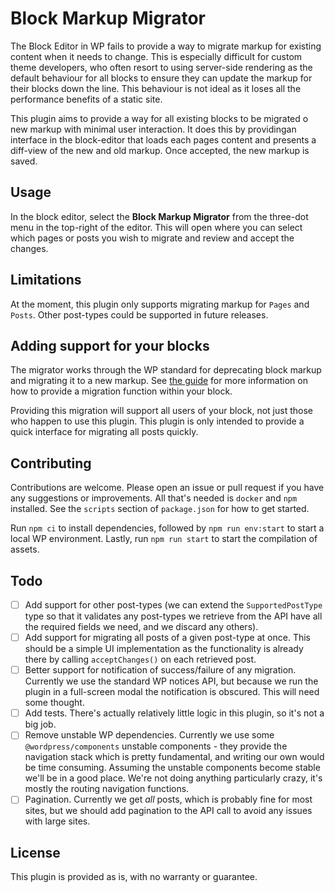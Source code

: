 # Block Markup Migrator

The Block Editor in WP fails to provide a way to migrate markup for  existing content when it needs to change. This is especially difficult for custom theme developers, who often resort to using server-side rendering as the default behaviour for all blocks to ensure they can update the markup for their blocks down the line. This behaviour is not ideal as it loses all the performance benefits of a static site.

This plugin aims to provide a way for all existing blocks to be migrated  o new markup with minimal user interaction. It does this by providingan interface in the block-editor that loads each pages content and presents a diff-view of the new and old markup. Once accepted, the new markup is saved. 

## Usage
In the block editor, select the **Block Markup Migrator** from the three-dot menu in the top-right of the editor. This will open where you can select which pages or posts you wish to migrate and review and accept the changes.

## Limitations
At the moment, this plugin only supports migrating markup for `Pages` and `Posts`. Other post-types could be supported in future releases. 

## Adding support for your blocks
The migrator works through the WP standard for deprecating block markup and migrating it to a new markup. See [the guide](https://developer.wordpress.org/block-editor/reference-guides/block-api/block-deprecation/) for more information on how to provide a migration function within your block.

Providing this migration will support all users of your block, not just those who happen to use this plugin. This plugin is only intended to provide a quick interface for migrating all posts quickly.

## Contributing
Contributions are welcome. Please open an issue or pull request if you have any suggestions or improvements. All that's needed is `docker` and `npm` installed. See the `scripts` section of `package.json` for how to get started.

Run `npm ci` to install dependencies, followed by `npm run env:start` to start a local WP environment. Lastly, run `npm run start` to start the compilation of assets.

## Todo

 - [ ] Add support for other post-types (we can extend the `SupportedPostType` type so that it validates any post-types we retrieve from the API have all the required fields we need, and we discard any others).
 - [ ] Add support for migrating all posts of a given post-type at once. This should be a simple UI implementation as the functionality is already there by calling `acceptChanges()` on each retrieved post.
 - [ ] Better support for notification of success/failure of any migration. Currently we use the standard WP notices API, but because we run the plugin in a full-screen modal the notification is obscured. This will need some thought.
 - [ ] Add tests. There's actually relatively little logic in this plugin, so it's not a big job. 
 - [ ] Remove unstable WP dependencies. Currently we use some `@wordpress/components` unstable components - they provide the navigation stack which is pretty fundamental, and writing our own would be time consuming. Assuming the unstable components become stable we'll be in a good place. We're not doing anything particularly crazy, it's mostly the routing navigation functions. 
 - [ ] Pagination. Currently we get _all_ posts, which is probably fine for most sites, but we should add pagination to the API call to avoid any issues with large sites.

## License
This plugin is provided as is, with no warranty or guarantee. 

